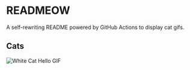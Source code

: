 # READMEOW

A self-rewriting README powered by GitHub Actions to display cat gifs.

## Cats

![White Cat Hello GIF](https://media4.giphy.com/media/v1.Y2lkPTlhY2QwMmRhem14NDM3ZmYzZWJiMzh2aDNxMmJsaHR6ZXBteWFhN2kxNjkzcmF1cCZlcD12MV9naWZzX3NlYXJjaCZjdD1n/vFKqnCdLPNOKc/200.gif)
